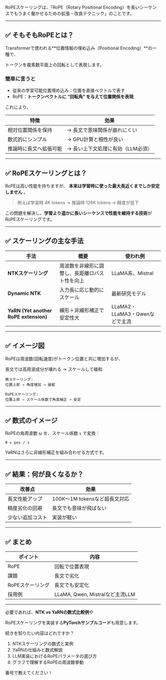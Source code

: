 RoPEスケーリングは、「RoPE（Rotary Positional Encoding）を長いシーケンスでもうまく働かせるための拡張・改良テクニック」のことです。

---

## ✅ そもそもRoPEとは？

Transformerで使われる**位置情報の埋め込み（Positional Encoding）**の一種で、

トークンを複素数平面上の回転として表現します。

### 簡単に言うと

* 従来の学習可能位置埋め込み：位置を直接ベクトルで表す
* RoPE：**トークンベクトルに “回転角” を与えて位置関係を表現**

これにより、

| 特徴                   | 効果                               |
| ---------------------- | ---------------------------------- |
| 相対位置関係を保持     | → 長文で意味関係が崩れにくい      |
| 数式的にシンプル       | → GPU計算と相性が良い             |
| 推論時に長文へ拡張可能 | → 長い上下文処理に有効（LLM必須） |

---

## ✅ RoPEスケーリングとは？

RoPEは高い性能を持ちますが、 **本来は学習時に使った最大長近くまでしか安定しません** 。

> 例えば学習時 4K tokens → 推論時 128K tokens → 精度が低下

この問題を解決し、**学習より遥かに長いシーケンスで性能を維持する技術**がRoPEスケーリングです。

---

## ✅ スケーリングの主な手法

| 手法                                        | 概要                                           | 使われ例                       |
| ------------------------------------------- | ---------------------------------------------- | ------------------------------ |
| **NTKスケーリング**                   | 周波数を非線形に調整し、長距離ロバスト性を向上 | LLaMA系、Mistral               |
| **Dynamic NTK**                       | 入力長に応じ動的にスケール                     | 最新研究モデル                 |
| **YaRN (Yet another RoPE extension)** | 線形＋非線形補正で安定性大                     | LLaMA2・LLaMA3・Qwenなどで主流 |

---

## ✅ イメージ図

RoPEは周波数(回転速度)がトークン位置と共に増加するが、

長文では高周波成分が壊れる → スケールして緩和

```
無スケーリング:
位置上昇 → 角度増加 → 破綻

RoPEスケーリング:
位置上昇 → スケール係数で角度補正 → 安定
```

---

## ✅ 数式のイメージ

RoPEの角周波数 ω を、スケール係数 `s` で変換：

```
θ = pos / s
```

YaRNはさらに非線形補正を組み合わせる方式です。

---

## ✅ 結果：何が良くなるか？

| 改善点           | 効果                          |
| ---------------- | ----------------------------- |
| 長文性能アップ   | 100K〜1M tokensなど超長文対応 |
| 精度劣化の回避   | 長文でも意味が飛ばない        |
| 少ない追加コスト | 実装が軽い                    |

---

## ✅ まとめ

| ポイント         | 内容                            |
| ---------------- | ------------------------------- |
| RoPE             | 回転で位置表現                  |
| 課題             | 長文で劣化                      |
| RoPEスケーリング | 長文でも安定化                  |
| 採用例           | LLaMA, Qwen, Mistralなど主流LLM |

---

必要であれば、**NTK vs YaRNの数式比較例**や

RoPEスケーリングを実装する**PyTorchサンプルコード**も用意します。

続きを知りたい内容はどれですか？

1. NTKスケーリングの数式と実例
2. YaRNの仕組みと数式解説
3. LLM実装におけるRoPEパラメータの選び方
4. グラフで理解するRoPEの周波数挙動

番号で教えてください！
